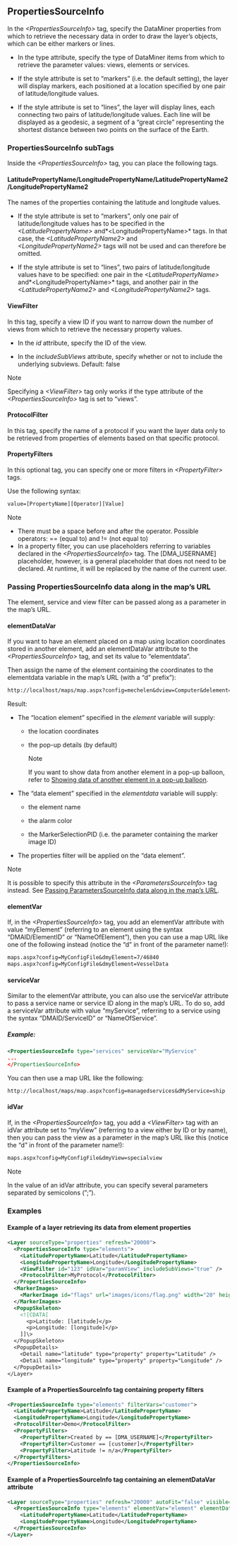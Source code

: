 ## PropertiesSourceInfo

In the *\<PropertiesSourceInfo>* tag, specify the DataMiner properties from which to retrieve the necessary data in order to draw the layer’s objects, which can be either markers or lines.

- In the type attribute, specify the type of DataMiner items from which to retrieve the parameter values: views, elements or services.

- If the style attribute is set to “markers” (i.e. the default setting), the layer will display markers, each positioned at a location specified by one pair of latitude/longitude values.

- If the style attribute is set to “lines”, the layer will display lines, each connecting two pairs of latitude/longitude values. Each line will be displayed as a geodesic, a segment of a “great circle” representing the shortest distance between two points on the surface of the Earth.

### PropertiesSourceInfo subTags

Inside the *\<PropertiesSourceInfo>* tag, you can place the following tags.

#### LatitudePropertyName/LongitudePropertyName/LatitudePropertyName2/Longitude­PropertyName2

The names of the properties containing the latitude and longitude values.

- If the style attribute is set to “markers”, only one pair of latitude/longitude values has to be specified in the *\<LatitudePropertyName>* and*\<LongitudePropertyName>* tags. In that case, the *\<LatitudePropertyName2>* and *\<LongitudePropertyName2>* tags will not be used and can therefore be omitted.

- If the style attribute is set to “lines”, two pairs of latitude/longitude values have to be specified: one pair in the *\<LatitudePropertyName>* and*\<LongitudePropertyName>* tags, and another pair in the *\<LatitudePropertyName2>* and *\<LongitudePropertyName2>* tags.

#### ViewFilter

In this tag, specify a view ID if you want to narrow down the number of views from which to retrieve the necessary property values.

- In the *id* attribute, specify the ID of the view.

- In the *includeSubViews* attribute, specify whether or not to include the underlying subviews. Default: false

> [!NOTE]
> Specifying a *\<ViewFilter>* tag only works if the type attribute of the *\<PropertiesSourceInfo>* tag is set to “views”.

#### ProtocolFilter

In this tag, specify the name of a protocol if you want the layer data only to be retrieved from properties of elements based on that specific protocol.

#### PropertyFilters

In this optional tag, you can specify one or more filters in *\<PropertyFilter>* tags.

Use the following syntax:

```txt
value=[PropertyName][Operator][Value]
```

> [!NOTE]
> -  There must be a space before and after the operator. Possible operators: == (equal to) and != (not equal to)
> -  In a property filter, you can use placeholders referring to variables declared in the *\<PropertiesSourceInfo>* tag. The \[DMA_USERNAME\] placeholder, however, is a general placeholder that does not need to be declared. At runtime, it will be replaced by the name of the current user.

### Passing PropertiesSourceInfo data along in the map’s URL

The element, service and view filter can be passed along as a parameter in the map’s URL.

#### elementDataVar

If you want to have an element placed on a map using location coordinates stored in another element, add an elementDataVar attribute to the *\<PropertiesSourceInfo>* tag, and set its value to “elementdata”.

Then assign the name of the element containing the coordinates to the elementdata variable in the map’s URL (with a “d” prefix”):

```txt
http://localhost/maps/map.aspx?config=mechelen&dview=Computer&delement=LocationElementName&delementdata=DataElementName
```

Result:

- The “location element” specified in the *element* variable will supply:

    - the location coordinates

    - the pop-up details (by default)

        > [!NOTE]
        > If you want to show data from another element in a pop-up balloon, refer to [Showing data of another element in a pop-up balloon](PopupSkeleton_and_PopupDetails.md#showing-data-of-another-element-in-a-pop-up-balloon).

- The “data element” specified in the *elementdata* variable will supply:

    - the element name

    - the alarm color

    - the MarkerSelectionPID (i.e. the parameter containing the marker image ID)

- The properties filter will be applied on the “data element”.

> [!NOTE]
> It is possible to specify this attribute in the *\<ParametersSourceInfo>* tag instead. See [Passing ParametersSourceInfo data along in the map’s URL](ParametersSourceInfo.md#passing-parameterssourceinfo-data-along-in-the-maps-url).

#### elementVar

If, in the *\<PropertiesSourceInfo>* tag, you add an elementVar attribute with value “myElement” (referring to an element using the syntax “DMAID/ElementID” or “NameOfElement”), then you can use a map URL like one of the following instead (notice the “d” in front of the parameter name!):

```txt
maps.aspx?config=MyConfigFile&dmyElement=7/46840   
maps.aspx?config=MyConfigFile&dmyElement=VesselData
```

#### serviceVar

Similar to the elementVar attribute, you can also use the serviceVar attribute to pass a service name or service ID along in the map’s URL. To do so, add a serviceVar attribute with value “myService”, referring to a service using the syntax “DMAID/ServiceID” or “NameOfService”.

##### Example:

```xml
<PropertiesSourceInfo type="services" serviceVar="MyService"
...                                                          
</PropertiesSourceInfo>                                     
```

You can then use a map URL like the following:

```txt
http://localhost/maps/map.aspx?config=managedservices&dMyService=ship
```

#### idVar

If, in the *\<PropertiesSourceInfo>* tag, you add a *\<ViewFilter>* tag with an idVar attribute set to “myView” (referring to a view either by ID or by name), then you can pass the view as a parameter in the map’s URL like this (notice the “d” in front of the parameter name!):

```txt
maps.aspx?config=MyConfigFile&dmyView=specialview
```

> [!NOTE]
> In the value of an idVar attribute, you can specify several parameters separated by semicolons (”;”).

### Examples

#### Example of a layer retrieving its data from element properties

```xml
<Layer sourceType="properties" refresh="20000">                                                                                                                                                                                                                                                           
  <PropertiesSourceInfo type="elements">                                                                                                                                                                                                                                                                    
    <LatitudePropertyName>Latitude</LatitudePropertyName>                                                                                                                                                                                                                                                    
    <LongitudePropertyName>Longitude</LongitudePropertyName>                                                                                                                                                                                                                                                 
    <ViewFilter id="123" idVar="paramView" includeSubViews="true" />                                                                                                                                                                                                                                          
    <ProtocolFilter>MyProtocol</ProtocolFilter>                                                                                                                                                                                                                                                              
  </PropertiesSourceInfo>                                                                                                                                                                                                                                                                                   
  <MarkerImages>                                                                                                                                                                                                                                                                                            
    <MarkerImage id="flags" url="images/icons/flag.png" width="20" height="32" anchor="0,32"              single="false" shadowUrl="images/icons/flag_shadow.png" shadowWidth="37"              shadowHeight="32" shadowAnchor="0,32" shapeType="poly"              shape="1,1,1,20,18,20,18,1" />
  </MarkerImages>                                                                                                                                                                                                                                                                                           
  <PopupSkeleton>                                                                                                                                                                                                                                                                                           
    <![CDATA[                                                                                                                                                                                                                                                                                               
      <p>Latitude: [latitude]</p>                                                                                                                                                                                                                                                                            
      <p>Longitude: [longitude]</p>                                                                                                                                                                                                                                                                          
    ]]\>                                                                                                                                                                                                                                                                                                     
  </PopupSkeleton>                                                                                                                                                                                                                                                                                          
  <PopupDetails>                                                                                                                                                                                                                                                                                            
    <Detail name="latitude" type="property" property="Latitude" />                                                                                                                                                                                                                                            
    <Detail name="longitude" type="property" property="Longitude" />                                                                                                                                                                                                                                          
  </PopupDetails>                                                                                                                                                                                                                                                                                           
</Layer>                                                                                                                                                                                                                                                                                                  
```

#### Example of a PropertiesSourceInfo tag containing property filters

```xml
<PropertiesSourceInfo type="elements" filterVars="customer">    
  <LatitudePropertyName>Latitude</LatitudePropertyName>          
  <LongitudePropertyName>Longitude</LongitudePropertyName>       
  <ProtocolFilter>Demo</ProtocolFilter>                          
  <PropertyFilters>                                               
    <PropertyFilter>Created by == [DMA_USERNAME]</PropertyFilter>
    <PropertyFilter>Customer == [customer]</PropertyFilter>      
    <PropertyFilter>Latitude != n/a</PropertyFilter>               
  </PropertyFilters>                                              
</PropertiesSourceInfo>                                         
```

#### Example of a PropertiesSourceInfo tag containing an elementDataVar attribute

```xml
<Layer sourceType="properties" refresh="20000" autoFit="false" visible="false" allowToggle="true"        name="Properties">
  <PropertiesSourceInfo type="elements" elementVar="element" elementDataVar="elementdata">                                       
    <LatitudePropertyName>Latitude</LatitudePropertyName>                                                                         
    <LongitudePropertyName>Longitude</LongitudePropertyName>                                                                      
  </PropertiesSourceInfo>                                                                                                        
</Layer>                                                                                                                       
```
